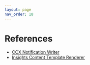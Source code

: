 ```yaml
---
layout: page
nav_order: 18
---
```


# References

* [CCX Notification Writer](https://github.com/RedHatInsights/ccx-notification-writer/)
* [Insights Content Template Renderer](https://github.com/RedHatInsights/insights-content-template-renderer)
